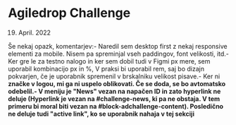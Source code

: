 # Agiledrop Challenge
19. April. 2022

Še nekaj opazk, komentarjev:- Naredil sem desktop first z nekaj responsive elementi za mobile. Nisem pa spreminjal vseh paddingov, font velikosti, itd.- Ker gre le za testno nalogo in ker sem dobil tudi v Figmi px mere, sem uporabil kombinacijo px in %, V praksi bi uporabil rem, saj bo dizajn pokvarjen, če je uporabnik spremenil v brskalniku velikost pisave.- Ker ni <strong> značke v logou, mi ga ni uspelo oblikovati. Če se doda, se bo avtomatsko odebelil.- V meniju je "News" vezan na napačen ID in zato hyperlink ne deluje (Hyperlink je vezan na #challenge-news, ki pa ne obstaja. V tem primeru bi moral biti vezan na #block-adchallenge-content). Posledično ne deluje tudi "active link", ko se uporabnik nahaja v tej sekciji
